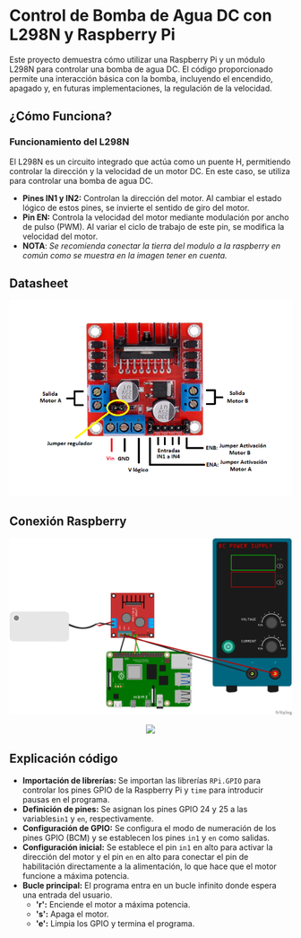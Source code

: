  # Control de Bomba de Agua DC con L298N y Raspberry Pi

 Este proyecto demuestra cómo utilizar una Raspberry Pi y un módulo L298N para controlar una bomba de agua DC. El código proporcionado permite una interacción básica con la bomba, incluyendo el encendido, apagado y, en futuras implementaciones, la regulación de la velocidad.

 ## ¿Cómo Funciona?
 ### Funcionamiento del L298N
 El L298N es un circuito integrado que actúa como un puente H, permitiendo controlar la dirección y la velocidad de un motor DC. En este caso, se utiliza para controlar una bomba de agua DC.

- **Pines IN1 y IN2:** Controlan la dirección del motor. Al cambiar el estado lógico de estos pines, se invierte el sentido de giro del motor.
- **Pin EN:** Controla la velocidad del motor mediante modulación por ancho de pulso (PWM). Al variar el ciclo de trabajo de este pin, se modifica la velocidad del motor.
- **NOTA**: *Se recomienda conectar la tierra del modulo a la raspberry en común como  se muestra en la imagen tener en cuenta.*

## Datasheet

<p align="center">
    <img src="IMG\L298N.png">
</p>

## Conexión Raspberry 

<p align="center">
    <img src="IMG\bombadc.png">
</p>
<p align="center">
    <img src="IMG\bombadc_esquemático.png">
</p>

## Explicación código

- **Importación de librerías:** Se importan las librerías `RPi.GPIO`  para controlar los pines GPIO de la Raspberry Pi y `time` para introducir pausas en el programa.
- **Definición de pines:** Se asignan los pines GPIO 24 y 25 a las variables`in1` y `en`, respectivamente.
- **Configuración de GPIO:** Se configura el modo de numeración de los pines GPIO (BCM) y se establecen los pines `in1` y `en` como salidas.
- **Configuración inicial:** Se establece el pin `in1` en alto para activar la dirección del motor y el pin `en` en alto para conectar el pin de habilitación directamente a la alimentación, lo que hace que el motor funcione a máxima potencia.
- **Bucle principal:** El programa entra en un bucle infinito donde espera una entrada del usuario.
    - **'r':** Enciende el motor a máxima potencia.
    - **'s':** Apaga el motor.
    - **'e':** Limpia los GPIO y termina el programa.


